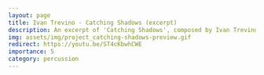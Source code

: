 ```yaml
---
layout: page
title: Ivan Trevino - Catching Shadows (excerpt)
description: An excerpt of 'Catching Shadows', composed by Ivan Trevino in 2013, with the drum part arranged by Matthias Kessler
img: assets/img/project_catching-shadows-preview.gif
redirect: https://youtu.be/ST4cKbwhCWE
importance: 5
category: percussion
---
```

